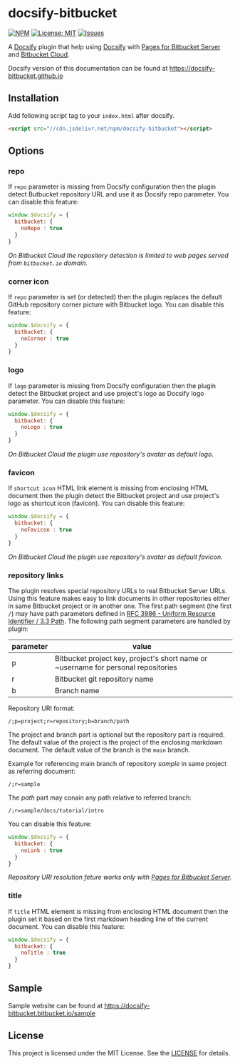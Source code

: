 # docsify-bitbucket

[![NPM](https://img.shields.io/npm/v/docsify-bitbucket.svg?style=flat-square)](https://www.npmjs.com/package/docsify-bitbucket)
[![License: MIT](https://img.shields.io/badge/License-MIT-yellow.svg?style=flat-square)](https://github.com/szkiba/docsify-bitbucket/blob/master/LICENSE)
[![Issues](https://img.shields.io/github/issues/szkiba/docsify-bitbucket.svg?style=flat-square)](https://github.com/szkiba/docsify-bitbucket/issues)

A [Docsify](https://docsify.js.org) plugin that help using [Docsify](https://docsify.js.org) with [Pages for Bitbucket Server](https://mohamicorp.atlassian.net/wiki/spaces/DOC/pages/771817567/Pages+for+Bitbucket+Server) and [Bitbucket Cloud](https://bitbucket.org).

Docsify version of this documentation can be found at https://docsify-bitbucket.github.io

## Installation

Add following script tag to your `index.html` after docsify.

```html
<script src="//cdn.jsdelivr.net/npm/docsify-bitbucket"></script>
```

## Options

### repo

If `repo` parameter is missing from Docsify configuration then the plugin detect Butbucket repository URL and use it as Docsify repo parameter. You can disable this feature:

```javascript
window.$docsify = {
  bitbucket: {
    noRepo : true
  }
}
```

*On Bitbucket Cloud the repository detection is limited to web pages served from `bitbucket.io` domain.*

### corner icon

If `repo` parameter is set (or detected) then the plugin replaces the default GitHub repository corner picture with Bitbucket logo. You can disable this feature:

```javascript
window.$docsify = {
  bitbucket: {
    noCorner : true
  }
}
```

### logo

If `logo` parameter is missing from Docsify configuration then the plugin detect the Bitbucket project and use project's logo as Docsify logo parameter. You can disable this feature:

```javascript
window.$docsify = {
  bitbucket: {
    noLogo : true
  }
}
```

*On Bitbucket Cloud the plugin use repository's avatar as default logo.*

### favicon

If `shortcut icon` HTML link element is missing from enclosing HTML document then the plugin detect the Bitbucket project and use project's logo as shortcut icon (favicon). You can disable this feature:

```javascript
window.$docsify = {
  bitbucket: {
    noFavicon : true
  }
}
```

*On Bitbucket Cloud the plugin use repository's avatar as default favicon.*

### repository links

The plugin resolves special repository URLs to real Bitbucket Server URLs. Using this feature makes easy to link documents in other repositories either in same Bitbucket project or in another one. The first path segment (the first `/`) may have path parameters defined in [RFC 3986 -  Uniform Resource Identifier / 3.3 Path](https://tools.ietf.org/html/rfc3986#section-3.3). The following path segment parameters are handled by plugin:

parameter | value
----------|------------
p         | Bitbucket project key, project's short name or ~username for personal repositories
r         | Bitbucket git repository name
b         | Branch name


Repository URI format:

```
/;p=project;r=repository;b=branch/path
```

The project and branch part is optional but the repository part is required. The default value of the project is the project of the enclosing markdown document. The default value of the branch is the `main` branch.

Example for referencing main branch of repository *sample* in same project as referring document:

```
/;r=sample
```

The *path* part may conain any path relative to referred branch:

```
/;r=sample/docs/tutorial/intro
```

You can disable this feature:

```javascript
window.$docsify = {
  bitbucket: {
    noLink : true
  }
}
```

*Repository URI resolution feture works only with [Pages for Bitbucket Server](https://mohamicorp.atlassian.net/wiki/spaces/DOC/pages/771817567/Pages+for+Bitbucket+Server).*

### title

If `title` HTML element is missing from enclosing HTML document then the plugin set it based on the first markdown heading line of the current document. You can disable this feature:

```javascript
window.$docsify = {
  bitbucket: {
    noTitle : true
  }
}
```

## Sample

Sample website can be found at https://docsify-bitbucket.bitbucket.io/sample

## License

This project is licensed under the MIT License. See the [LICENSE](https://github.com/szkiba/docsify-bitbucket/blob/master/LICENSE) for details.
